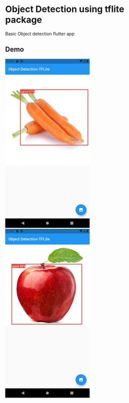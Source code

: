 # Object Detection using tflite package

Basic Object detection flutter app

## Demo

![Object detection screen](https://github.com/subhayan64/shiny-octo-tribble/blob/master/tflite_1.png)   ![Object detection screen](https://github.com/subhayan64/shiny-octo-tribble/blob/master/tflite_2.png)
